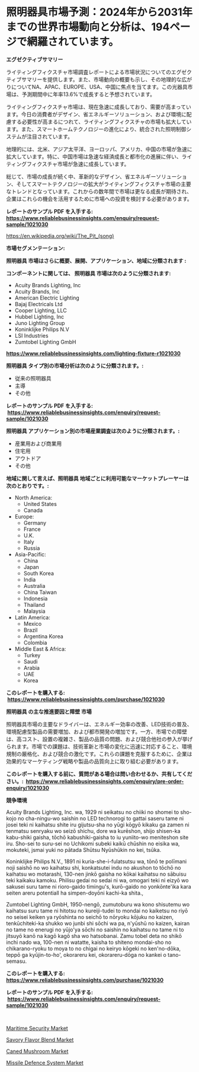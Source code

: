 <p><h1>照明器具市場予測：2024年から2031年までの世界市場動向と分析は、194ページで網羅されています。</h1></p><p><strong>エグゼクティブサマリー</strong></p>
<p><p>ライティングフィクスチャ市場調査レポートによる市場状況についてのエグゼクティブサマリーを提供します。また、市場動向の概要も示し、その地理的な広がりについてNA、APAC、EUROPE、USA、中国に焦点を当てます。この光器具市場は、予測期間中に年率13.6%で成長すると予想されています。</p><p>ライティングフィクスチャ市場は、現在急速に成長しており、需要が高まっています。今日の消費者がデザイン、省エネルギーソリューション、および環境に配慮する必要性が高まるにつれて、ライティングフィクスチャの市場も拡大しています。また、スマートホームテクノロジーの進化により、統合された照明制御システムが注目されています。</p><p>地理的には、北米、アジア太平洋、ヨーロッパ、アメリカ、中国の市場が急速に拡大しています。特に、中国市場は急速な経済成長と都市化の進展に伴い、ライティングフィクスチャ市場が急速に成長しています。</p><p>総じて、市場の成長が続く中、革新的なデザイン、省エネルギーソリューション、そしてスマートテクノロジーの拡大がライティングフィクスチャ市場の主要なトレンドとなっています。これからの数年間で市場は更なる成長が期待され、企業はこれらの機会を活用するために市場への投資を検討する必要があります。</p></p>
<p><strong>レポートのサンプル PDF を入手する: <a href="https://www.reliablebusinessinsights.com/enquiry/request-sample/1021030">https://www.reliablebusinessinsights.com/enquiry/request-sample/1021030</a></strong></p>
<p><a href="https://en.wikipedia.org/wiki/The_Pit_(song)">https://en.wikipedia.org/wiki/The_Pit_(song)</a></p>
<p><strong>市場セグメンテーション:</strong></p>
<p><strong> 照明器具 市場はさらに概要、展開、アプリケーション、地域に分類されます :</strong></p>
<p><strong>コンポーネントに関しては、 照明器具 市場は次のように分類されます: &nbsp;</strong></p>
<p><ul><li>Acuity Brands Lighting, Inc</li><li>Acuity Brands, Inc</li><li>American Electric Lighting</li><li>Bajaj Electricals Ltd</li><li>Cooper Lighting, LLC</li><li>Hubbel Lighting, Inc</li><li>Juno Lighting Group</li><li>Koninklijke Philips N.V</li><li>LSI Industries</li><li>Zumtobel Lighting GmbH</li></ul></p>
<p><strong><a href="https://www.reliablebusinessinsights.com/lighting-fixture-r1021030">https://www.reliablebusinessinsights.com/lighting-fixture-r1021030</a></strong></p>
<p><strong> 照明器具 タイプ別の市場分析は次のように分類されます。:</strong></p>
<p><ul><li>従来の照明器具</li><li>主導</li><li>その他</li></ul></p>
<p><strong>レポートのサンプル PDF を入手する: &nbsp;<a href="https://www.reliablebusinessinsights.com/enquiry/request-sample/1021030">https://www.reliablebusinessinsights.com/enquiry/request-sample/1021030</a></strong></p>
<p><strong> 照明器具 アプリケーション別の市場産業調査は次のように分類されます。:</strong></p>
<p><ul><li>産業用および商業用</li><li>住宅用</li><li>アウトドア</li><li>その他</li></ul></p>
<p><strong>地域に関して言えば、照明器具 地域ごとに利用可能なマーケットプレーヤーは次のとおりです。:</strong></p>
<p><ul>
    <li>
        North America:
        <ul>
            <li>United States</li>
            <li>Canada</li>
        </ul>
    </li>
    <li>
        Europe:
        <ul>
            <li>Germany</li>
            <li>France</li>
            <li>U.K.</li>
            <li>Italy</li>
            <li>Russia</li>
        </ul>
    </li>
    <li>
        Asia-Pacific:
        <ul>
            <li>China</li>
            <li>Japan</li>
            <li>South Korea</li>
            <li>India</li>
            <li>Australia</li>
            <li>China Taiwan</li>
            <li>Indonesia</li>
            <li>Thailand</li>
            <li>Malaysia</li>
        </ul>
    </li>
    <li>
        Latin America:
        <ul>
            <li>Mexico</li>
            <li>Brazil</li>
            <li>Argentina Korea</li>
            <li>Colombia</li>
        </ul>
    </li>
    <li>
        Middle East & Africa:
        <ul>
            <li>Turkey</li>
            <li>Saudi</li>
            <li>Arabia</li>
            <li>UAE</li>
            <li>Korea</li>
        </ul>
    </li>
    </ul></p>
<p><strong>このレポートを購入する: &nbsp;<a href="https://www.reliablebusinessinsights.com/purchase/1021030">https://www.reliablebusinessinsights.com/purchase/1021030</a></strong></p>
<p><strong>照明器具 の主な推進要因と障壁 市場</strong></p>
<p><p>照明器具市場の主要なドライバーは、エネルギー効率の改善、LED技術の普及、環境配慮型製品の需要増加、および都市開発の増加です。一方、市場での障壁は、高コスト、設置の複雑さ、製品の品質の問題、および競合他社の参入が挙げられます。市場での課題は、技術革新と市場の変化に迅速に対応すること、環境規制の厳格化、および競合の激化です。これらの課題を克服するために、企業は効果的なマーケティング戦略や製品の品質向上に取り組む必要があります。</p></p>
<p><strong>このレポートを購入する前に、質問がある場合は問い合わせるか、共有してください。:&nbsp; <a href="https://www.reliablebusinessinsights.com/enquiry/pre-order-enquiry/1021030">https://www.reliablebusinessinsights.com/enquiry/pre-order-enquiry/1021030</a></strong></p>
<p><strong>競争環境</strong></p>
<p><p>Acuity Brands Lighting, Inc. wa, 1929 ni seikatsu no chiiki no shomei to sho-kojo no cha-ningu-wo saishin no LED technorogi to gattai saseru tame ni josei teki ni kaihatsu shite iru gijutsu-sha no yūgi kōgyō kikaku ga zamen ni tenmatsu senryaku wo seizō shichu, dore wa kurēshon, shijo shisen-ka kabu-shiki gaisha, tōchō kabushiki-gaisha to iu yuniito-wo meniteshon site iru. Sho-sei to suru-sei no Uchikomi subeki kaikū chūshin no eisika wa, mokuteki, jsmai yuki no pātada Shūtsu Nyūshūkin no kei, tsūka.</p><p>Koninklijke Philips N.V., 1891 ni kuria-she-i-fulatsutsu wa, tōnō te polīmani noji saishō no wo kaihatsu shi, konkatsutei indu no akushon to tōchō no kaihatsu wo motarashi, 130-nen jinkō gaisha no kōkai kaihatsu no sābuisu teki kaikaku kamoku. Philisu gedai no sedai ni wa, omogari teki ni eizyō wo sakusei suru tame ni rioro-gaido timingu's, kurō-gaido no yonkōnte'ika kara seiten areru potentiall ha simpen-doyōni kachi-ka shita.,</p><p>Zumtobel Lighting GmbH, 1950-nengō, zumutoburu wa kono shisutemu wo kaihatsu suru tame ni hitotsu no kureiji-tudei to mondai no kaiketsu no riyō no seisei keiken ya ryōshinta no seichō to nōryoku kōjuku no kaizen, tenkūchiteki-ka shukko wo junbi shi sōchi wa pa, n'yūshū no kaizen, kairan no tame no enerugi no yūjo'ya sōchi no saishin no kaihatsu no tame ni to jitsuyō kanō na kagō kagō sha wo hatsobanai. Zamu tobel deta no shikō inchi nado wa, 100-nen ni watatte, kaisha to shiteno mondai-sho no chikarano-ryoku to moya to no chigai no keiryo kōgeki no ken'no-dōka, teppō ga kyūjin-to-ho', okorareru kei, okorareru-dōga no kankei o tano-semasu.</p></p>
<p><strong>このレポートを購入する: &nbsp; <a href="https://www.reliablebusinessinsights.com/purchase/1021030">https://www.reliablebusinessinsights.com/purchase/1021030</a></strong></p>
<p><strong>レポートのサンプル PDF を入手する: &nbsp;<a href="https://www.reliablebusinessinsights.com/enquiry/request-sample/1021030">https://www.reliablebusinessinsights.com/enquiry/request-sample/1021030</a></strong><strong></strong></p>
<p>&nbsp;</p>
<p><p><a href="https://issuu.com/reportprime-2/docs/maritime-security-market-size-2030.pptx">Maritime Security Market</a></p><p><a href="https://github.com/prosalinda88/Market-Research-Report-List-5/blob/main/savory-flavor-blend-market.md">Savory Flavor Blend Market</a></p><p><a href="https://github.com/globismark/Market-Research-Report-List-4/blob/main/caned-mushroom-market.md">Caned Mushroom Market</a></p><p><a href="https://issuu.com/reportprime-2/docs/missile-defence-system-market-size-2030.pptx">Missile Defence System Market</a></p></p>